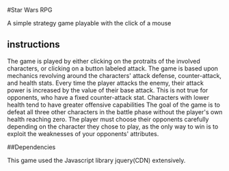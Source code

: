 #Star Wars RPG

A simple strategy game playable with the click of a mouse

## instructions

The game is played by either clicking on the protraits of the involved characters, or clicking on a button labeled attack.
The game is based upon mechanics revolving around the characters' attack defense, counter-attack, and health stats. Every time the player attacks the enemy, their attack power is increased by the value of their base attack. This is not true for opponents, who have a fixed counter-attack stat. Characters with lower health tend to have greater offensive capabilities The goal of the game is to defeat all three other characters in the battle phase without the player's own health reaching zero.
The player must choose their opponents carefully depending on the character they chose to play, as the only way to win is to exploit the weaknesses of your opponents' attributes. 

##Dependencies

This game used the Javascript library jquery(CDN) extensively.